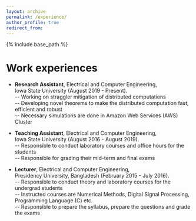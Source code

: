 ```yaml
---
layout: archive
permalink: /experience/
author_profile: true
redirect_from:
---
```


{% include base_path %}

Work experiences
======
* **Research Assistant**, Electrical and Computer Engineering, <br/> Iowa State University (August 2019 - Present). <br/> -- Working on straggler mitigation of distributed computations <br/> -- Developing novel theorems to make the distributed computation fast, efficient and robust <br/> -- Necessary simulations are done in Amazon Web Services (AWS) Cluster 

* **Teaching Assistant**, Electrical and Computer Engineering, <br/> Iowa State University (August 2016 - August 2019). <br/>  -- Responsible to conduct laboratory courses and office hours for the students <br/>  -- Responsible for grading their mid-term and final exams

* **Lecturer**, Electrical and Computer Engineering, <br/> Presidency University, Bangladesh (February 2015 - July 2016). <br/> -- Responsible to conduct theory and laboratory courses for the undergrad students <br/> -- Instructed courses are Numerical Methods, Digital Signal Processing, Programming Language (C) etc. <br/> -- Responsible to prepare the syllabus, prepare the questions and grade the exams
